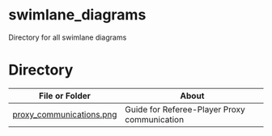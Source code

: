 # swimlane_diagrams

Directory for all swimlane diagrams

# Directory

| File or Folder | About |
| ---            |  ---  |
| [proxy_communications.png](./proxy_communications.png) | Guide for Referee-Player Proxy communication |